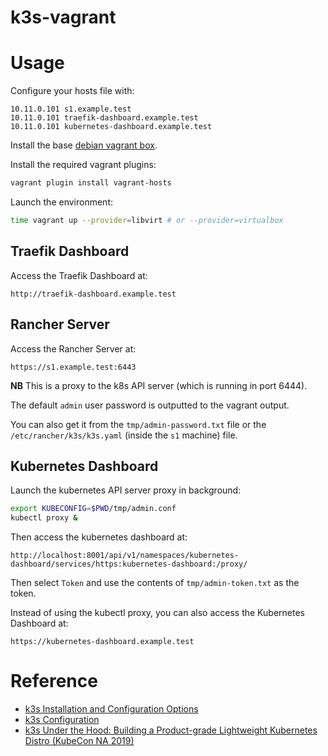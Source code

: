 # k3s-vagrant
# Usage

Configure your hosts file with:

```
10.11.0.101 s1.example.test
10.11.0.101 traefik-dashboard.example.test
10.11.0.101 kubernetes-dashboard.example.test
```

Install the base [debian vagrant box](https://github.com/rgl/debian-vagrant).

Install the required vagrant plugins:

```bash
vagrant plugin install vagrant-hosts
```

Launch the environment:

```bash
time vagrant up --provider=libvirt # or --provider=virtualbox
```

## Traefik Dashboard

Access the Traefik Dashboard at:

    http://traefik-dashboard.example.test

## Rancher Server

Access the Rancher Server at:

    https://s1.example.test:6443

**NB** This is a proxy to the k8s API server (which is running in port 6444).

The default `admin` user password is outputted to the vagrant output.

You can also get it from the `tmp/admin-password.txt` file or the
`/etc/rancher/k3s/k3s.yaml` (inside the `s1` machine) file.

## Kubernetes Dashboard

Launch the kubernetes API server proxy in background:

```bash
export KUBECONFIG=$PWD/tmp/admin.conf
kubectl proxy &
```

Then access the kubernetes dashboard at:

    http://localhost:8001/api/v1/namespaces/kubernetes-dashboard/services/https:kubernetes-dashboard:/proxy/

Then select `Token` and use the contents of `tmp/admin-token.txt` as the token.

Instead of using the kubectl proxy, you can also access the Kubernetes Dashboard at:

    https://kubernetes-dashboard.example.test

# Reference

* [k3s Installation and Configuration Options](https://rancher.com/docs/k3s/latest/en/installation/install-options/)
* [k3s Configuration](https://rancher.com/docs/k3s/latest/en/configuration/)
* [k3s Under the Hood: Building a Product-grade Lightweight Kubernetes Distro (KubeCon NA 2019)](https://www.youtube.com/watch?v=-HchRyqNtkU)
